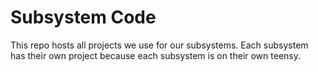 # Subsystem Code

This repo hosts all projects we use for our subsystems.
Each subsystem has their own project because each subsystem is on their own teensy.
